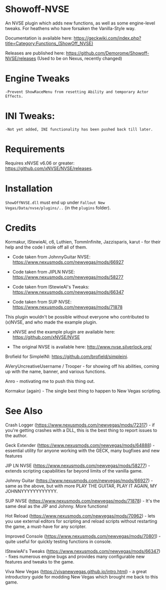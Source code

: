 # Showoff-NVSE
An NVSE plugin which adds new functions, as well as some engine-level tweaks.
For heathens who have forsaken the Vanilla-Style way. 

Documentation is available here: https://geckwiki.com/index.php?title=Category:Functions_(ShowOff_NVSE)

Releases are published here: https://github.com/Demorome/Showoff-NVSE/releases
(Used to be on Nexus, recently changed)


# Engine Tweaks

    -Prevent ShowRaceMenu from resetting Ability and temporary Actor Effects.


# INI Tweaks:

    -Not yet added, INI functionality has been pushed back till later.


# Requirements
Requires xNVSE v6.06 or greater: https://github.com/xNVSE/NVSE/releases.


# Installation
`ShowOffNVSE.dll` must end up under `Fallout New Vegas/Data/nvse/plugins/..` (in the `plugins` folder).


# Credits
Kormakur, lStewieAl, c6, Luthien, TommInfinite, Jazzisparis, karut - for their help and the code I stole off all of them.

* Code taken from JohnnyGuitar NVSE: https://www.nexusmods.com/newvegas/mods/66927

* Code taken from JIPLN NVSE: https://www.nexusmods.com/newvegas/mods/58277

* Code taken from lStewieAl's Tweaks: https://www.nexusmods.com/newvegas/mods/66347

* Code taken from SUP NVSE: https://www.nexusmods.com/newvegas/mods/71878

This plugin wouldn't be possible without everyone who contributed to (x)NVSE, and who made the example plugin.

* xNVSE and the example plugin are available here: https://github.com/xNVSE/NVSE

* The original NVSE is available here: http://www.nvse.silverlock.org/

Brofield for SimpleINI: https://github.com/brofield/simpleini.

AVeryUncreativeUsername / Trooper - for showing off his abilities,  coming up with the name, banner, and various functions.

Anro - motivating me to push this thing out.

Kormakur (again) - The single best thing to happen to New Vegas scripting.

# See Also
Crash Logger (https://www.nexusmods.com/newvegas/mods/72317) - if you're getting crashes with a DLL, this is the best thing to report issues to the author.

Geck Extender (https://www.nexusmods.com/newvegas/mods/64888) - essential utility for anyone working with the GECK, many bugfixes and new features

JIP LN NVSE (https://www.nexusmods.com/newvegas/mods/58277) - extends scripting capabilities far beyond limits of the vanilla game.

Johnny Guitar (https://www.nexusmods.com/newvegas/mods/66927) - same as the above, but with more PLAY THE GUITAR, PLAY IT AGAIN, MY JOHNNYYYYYYYYYYYY.

SUP NVSE (https://www.nexusmods.com/newvegas/mods/71878) - It's the same deal as the JIP and Johnny. More functions!

Hot Reload (https://www.nexusmods.com/newvegas/mods/70962) - lets you use external editors for scripting and reload scripts without restarting the game, a must-have for any scripter.

Improved Console (https://www.nexusmods.com/newvegas/mods/70801) - quite useful for quickly testing functions in console.

lStewieAl's Tweaks (https://www.nexusmods.com/newvegas/mods/66347) - fixes numerous engine bugs and provides many configurable new features and tweaks to the game.

Viva New Vegas (https://vivanewvegas.github.io/intro.html) - a great introductory guide for modding New Vegas which brought me back to this game.
